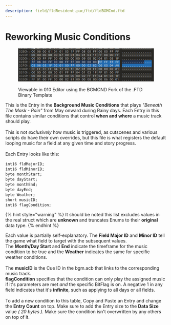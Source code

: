 ```yaml
---
description: field/fldResident.pac/ftd/fldBGMCnd.ftd
---
```


# Reworking Music Conditions

<figure><img src="../../.gitbook/assets/image (4).png" alt=""><figcaption><p>Viewable in 010 Editor using the BGMCND Fork of the .FTD Binary Template</p></figcaption></figure>

This is the Entry in the **Background Music Conditions** that plays _"Beneath The Mask - Rain"_ from May onward during Rainy days. Each Entry in this file contains similar conditions that control **when and where** a music track should play. \
\
This is not _exclusively_ how music is triggered, as cutscenes and various scripts do have their own overrides, but this file is what registers the default looping music for a field at any given time and story progress. \
\
Each Entry looks like this:

```
int16 fldMajorID;
int16 fldMinorID;
byte monthStart;
byte dayStart;
byte monthEnd;
byte dayEnd;
byte Weather;
short musicID;
int16 flagCondition;
```

{% hint style="warning" %}
It should be noted this list excludes values in the real struct which are **unknown** and truncates Enums to their **original** data type.&#x20;
{% endhint %}

Each value is partially self-explanatory. The **Field Major ID** and **Minor ID** tell the game what field to target with the subsequent values. \
The **Month/Day Start** and **End** indicate the timeframe for the music condition to be true and the **Weather** indicates the same for specific weather conditions. \
\
The **musicID** is the Cue ID in the bgm.acb that links to the corresponding music track.  \
**flagCondition** specifies that the condition can only play the assigned music if it's parameters are met _and_ the specific BitFlag is on. A negative 1 in any field indicates that it's **infinite**, such as applying to all days or all fields.\
\
To add a new condition to this table, Copy and Paste an Entry and change the **Entry Count** on top. Make sure to add the Entry size to the **Data Size** value _( 20 bytes )._ Make sure the condition isn't overwritten by any others on top of it.
